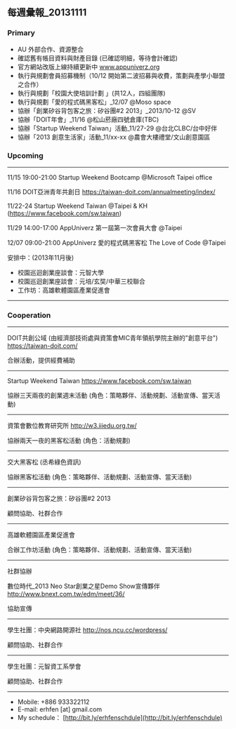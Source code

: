 ## 每週彙報_20131111

### Primary
* AU 外部合作、資源整合
* 確認舊有帳目資料與財產目錄 (已確認明細，等待會計確認)
* 官方網站改版上線持續更新中 www.appuniverz.org
* 執行與規劃會員招募機制（10/12 開始第二波招募與收費，策劃與產學小聯盟之合作）
* 執行與規劃「校園大使培訓計劃 」(共12人，四組團隊)
* 執行與規劃「愛的程式碼黑客松」_12/07 @Moso space
* 協辦「創業矽谷背包客之旅：矽谷團#2 2013」_2013/10-12 @SV
* 協辦「DOIT年會」_11/16 @松山菸廠四號倉庫(TBC)
* 協辦「Startup Weekend Taiwan」活動_11/27-29 @台北CLBC/台中好伴
* 協辦「2013 創意生活家」活動_11/xx-xx @農會大樓禮堂/文山創意園區


### Upcoming

----------------------------

11/15 19:00-21:00 Startup Weekend Bootcamp @Microsoft Taipei office

11/16 DOIT亞洲青年共創日 https://taiwan-doit.com/annualmeeting/index/

11/22-24 Startup Weekend Taiwan @Taipei & KH (https://www.facebook.com/sw.taiwan)

11/29 14:00-17:00 AppUniverz 第一屆第一次會員大會 @Taipei

12/07 09:00-21:00 AppUniverz 愛的程式碼黑客松 The Love of Code @Taipei

安排中：(2013年11月後)

* 校園巡迴創業座談會：元智大學
* 校園巡迴創業座談會：元培/玄奘/中華三校聯合
* 工作坊：高雄軟體園區產業促進會

----------------------------


### Cooperation
----------------------------
DOIT共創公域 (由經濟部技術處與資策會MIC青年領航學院主辦的"創意平台") https://taiwan-doit.com/

合辦活動，提供經費補助

----------------------------
Startup Weekend Taiwan https://www.facebook.com/sw.taiwan

協辦三天兩夜的創業週末活動 (角色：策略夥伴、活動規劃、活動宣傳、當天活動)

----------------------------
資策會數位教育研究所 http://w3.iiiedu.org.tw/

協辦兩天一夜的黑客松活動 (角色：活動規劃)

----------------------------
交大黑客松 (丞希綠色資訊)

協辦黑客松活動 (角色：策略夥伴、活動規劃、活動宣傳、當天活動)

----------------------------
創業矽谷背包客之旅：矽谷團#2 2013

顧問協助、社群合作

----------------------------
高雄軟體園區產業促進會

合辦工作坊活動 (角色：策略夥伴、活動規劃、活動宣傳、當天活動)

----------------------------
社群協辦

數位時代_2013 Neo Star創業之星Demo Show宣傳夥伴 http://www.bnext.com.tw/edm/meet/36/

協助宣傳

----------------------------
學生社團：中央網路開源社 http://nos.ncu.cc/wordpress/

顧問協助、社群合作

----------------------------
學生社團：元智資工系學會

顧問協助、社群合作

----------------------------



* Mobile: +886 933322112 
* E-mail: erhfen [at] gmail.com 
* My schedule： [http://bit.ly/erhfenschdule](http://bit.ly/erhfenschdule)
